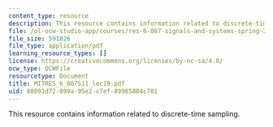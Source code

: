 ```yaml
---
content_type: resource
description: This resource contains information related to discrete-time sampling.
file: /ol-ocw-studio-app/courses/res-6-007-signals-and-systems-spring-2011/88091d72099a95e2c7ef89985804c701_MITRES_6_007S11_lec19.pdf
file_size: 591026
file_type: application/pdf
learning_resource_types: []
license: https://creativecommons.org/licenses/by-nc-sa/4.0/
ocw_type: OCWFile
resourcetype: Document
title: MITRES_6_007S11_lec19.pdf
uid: 88091d72-099a-95e2-c7ef-89985804c701
---
```

This resource contains information related to discrete-time sampling.